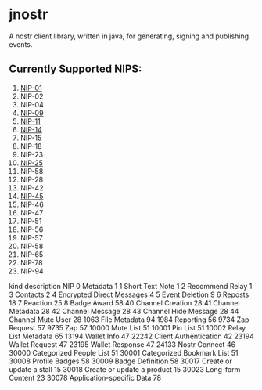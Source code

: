 # jnostr
A nostr client library, written in java, for generating, signing and publishing events.

## Currently Supported NIPS:
 01. [NIP-01](https://github.com/nostr-protocol/nips/blob/master/01.md)
 02. NIP-02
 04. NIP-04
 09. [NIP-09](https://github.com/nostr-protocol/nips/blob/master/09.md)
 11. [NIP-11](https://github.com/nostr-protocol/nips/blob/master/11.md)
 14. [NIP-14](https://github.com/nostr-protocol/nips/blob/master/14.md)
 15. NIP-15
 18. NIP-18
 23. NIP-23
 25. [NIP-25](https://github.com/nostr-protocol/nips/blob/master/25.md)
 58. NIP-58
 28. NIP-28
 42. NIP-42
 45. [NIP-45](https://github.com/nostr-protocol/nips/blob/master/45.md)
 46. NIP-46
 47. NIP-47
 51. NIP-51
 56. NIP-56
 57. NIP-57
 58. NIP-58
 65. NIP-65
 78. NIP-78
 94. NIP-94
 
 



 kind	description	NIP
0	Metadata	1
1	Short Text Note	1
2	Recommend Relay	1
3	Contacts	2
4	Encrypted Direct Messages	4
5	Event Deletion	9
6	Reposts	18
7	Reaction	25
8	Badge Award	58
40	Channel Creation	28
41	Channel Metadata	28
42	Channel Message	28
43	Channel Hide Message	28
44	Channel Mute User	28
1063	File Metadata	94
1984	Reporting	56
9734	Zap Request	57
9735	Zap	57
10000	Mute List	51
10001	Pin List	51
10002	Relay List Metadata	65
13194	Wallet Info	47
22242	Client Authentication	42
23194	Wallet Request	47
23195	Wallet Response	47
24133	Nostr Connect	46
30000	Categorized People List	51
30001	Categorized Bookmark List	51
30008	Profile Badges	58
30009	Badge Definition	58
30017	Create or update a stall	15
30018	Create or update a product	15
30023	Long-form Content	23
30078	Application-specific Data	78